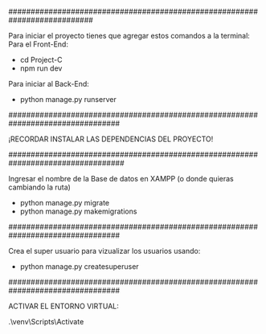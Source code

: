 ###########################################################################

Para iniciar el proyecto tienes que agregar estos comandos a la terminal:
Para el Front-End:
* cd Project-C
* npm run dev

Para iniciar al Back-End:
* python manage.py runserver

#################################################################################

¡RECORDAR INSTALAR LAS DEPENDENCIAS DEL PROYECTO!

##################################################################################

Ingresar el nombre de la Base de datos en XAMPP (o donde quieras cambiando la ruta)
* python manage.py migrate
* python manage.py makemigrations

#################################################################################

Crea el super usuario para vizualizar los usuarios usando:
* python manage.py createsuperuser

#################################################################################

ACTIVAR EL ENTORNO VIRTUAL:

.\venv\Scripts\Activate
